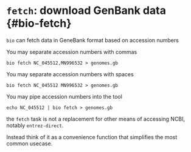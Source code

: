 # `fetch`: download GenBank data {#bio-fetch}

`bio` can fetch data in GeneBank format based on accession numbers

You may separate accession numbers with commas

    bio fetch NC_045512,MN996532 > genomes.gb

You may separate accession numbers with spaces

    bio fetch NC_045512 MN996532 > genomes.gb

You may pipe accession numbers into the tool

    echo NC_045512 | bio fetch > genomes.gb

the `fetch` task is not a replacement for other means of accessing NCBI, notably `entrez-direct`.

Instead think of it as a convenience function that simplifies the most common usecase.


